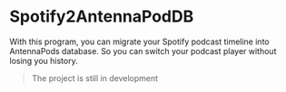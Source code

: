 # Spotify2AntennaPodDB

With this program, you can migrate your Spotify podcast timeline into AntennaPods database. So you can switch your podcast player without losing you history.

> The project is still in development
